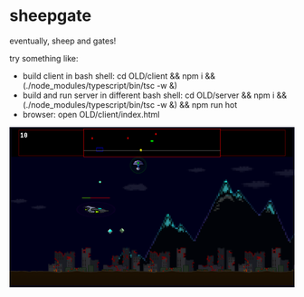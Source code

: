 # sheepgate
eventually, sheep and gates!

try something like:
* build client in bash shell: cd OLD/client && npm i && (./node_modules/typescript/bin/tsc -w &)
* build and run server in different bash shell: cd OLD/server && npm i && (./node_modules/typescript/bin/tsc -w &) && npm run hot
* browser: open OLD/client/index.html

![screenshot](./screenshot.png)
